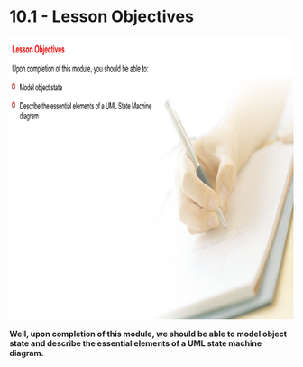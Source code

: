 # 10.1 - Lesson Objectives

<img src="/images/10_01_01.jpg" width="800" height="500">

**Well, upon completion of this module, we should be able to model object state and describe the essential elements of a UML state machine diagram.**